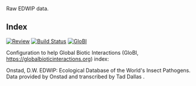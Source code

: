 Raw EDWIP data. 


## Index

[![Review](https://github.com/taddallas/EDWIP/actions/workflows/review.yml/badge.svg)](https://github.com/taddallas/EDWIP/actions) [![Build Status](https://travis-ci.com/taddallas/EDWIP.svg)](https://travis-ci.com/taddallas/EDWIP) [![GloBI](https://api.globalbioticinteractions.org/interaction.svg?accordingTo=globi:taddallas/EDWIP&refutes=true&refutes=false)](https://globalbioticinteractions.org/?accordingTo=globi:taddallas/EDWIP)

Configuration to help Global Biotic Interactions (GloBI, https://globalbioticinteractions.org) index:

Onstad, D.W. EDWIP: Ecological Database of the World's Insect Pathogens. Data provided by Onstad and transcribed by Tad Dallas .
